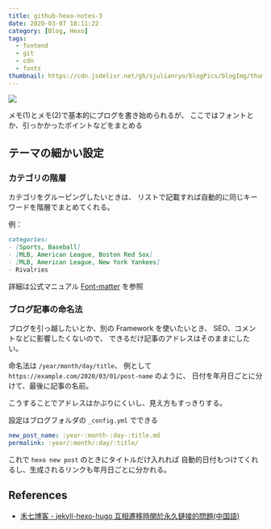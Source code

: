 ```yaml
---
title: github-hexo-notes-3
date: 2020-03-07 18:11:22
category: [Blog, Hexo]
tags:
  - fontend
  - git
  - cdn
  - fonts
thumbnail: https://cdn.jsdelivr.net/gh/sjulianryo/blogPics/blogImg/thumb-4-fonts.jpg
---
```

![](https://cdn.jsdelivr.net/gh/sjulianryo/blogPics/blogImg/thumb-4-fonts.jpg)

メモ(1)とメモ(2)で基本的にブログを書き始められるが、
ここではフォントとか、引っかかったポイントなどをまとめる

## テーマの細かい設定
### カテゴリの階層

カテゴリをグルーピングしたいときは、
リストで記載すれば自動的に同じキーワードを階層でまとめてくれる。

例：
```markdown post.md
categories:
- [Sports, Baseball]
- [MLB, American League, Boston Red Sox]
- [MLB, American League, New York Yankees]
- Rivalries
```

詳細は公式マニュアル [Font-matter](https://hexo.io/docs/front-matter.html) を参照

### ブログ記事の命名法

ブログを引っ越したいとか、別の Framework を使いたいとき、
SEO、コメントなどに影響したくないので、
できるだけ記事のアドレスはそのままにしたい。

命名法は `/year/month/day/title`、
例として `https://example.com/2020/03/01/post-name` のように、
日付を年月日ごとに分けて、最後に記事の名前。

こうすることでアドレスはかぶりにくいし、見え方もすっきりする。

設定はブログフォルダの `_config.yml` でできる

```yml _config.yml
new_post_name: :year-:month-:day-:title.md
permalink: :year/:month/:day/:title/
```

これで `hexo new post` のときにタイトルだけ入れれば
自動的日付もつけてくれるし、生成されるリンクも年月日ごとに分かれる。




## References
- [禾七博客 - jekyll-hexo-hugo 互相遷移時関於永久鏈接的問題(中国語)](https://leay.net/2019/09/23/jekyll-hexo-hugo/)
